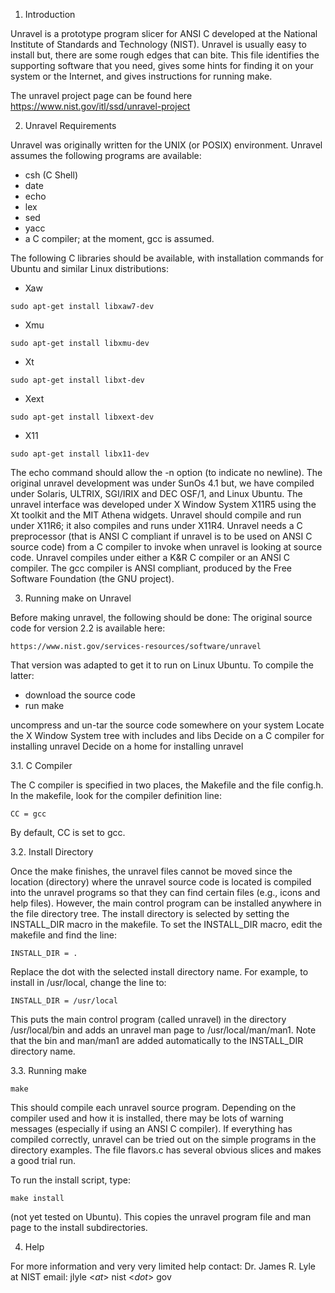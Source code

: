 1. Introduction 

Unravel is a prototype program slicer for ANSI C developed at the National Institute of Standards and Technology (NIST). Unravel is usually easy to install but, there are some rough edges that can bite. This file identifies the supporting software that you need, gives some hints for finding it on your system or the Internet, and gives instructions for running make.

The unravel project page can be found here https://www.nist.gov/itl/ssd/unravel-project

2. Unravel Requirements

Unravel was originally written for the UNIX (or POSIX) environment. Unravel assumes the following programs are available:

* csh (C Shell)
* date
* echo
* lex
* sed
* yacc
* a C compiler; at the moment, gcc is assumed.

The following C libraries should be available, with installation commands for Ubuntu and similar Linux distributions:

* Xaw

```sudo apt-get install libxaw7-dev```

* Xmu

```sudo apt-get install libxmu-dev```

* Xt

```sudo apt-get install libxt-dev```

* Xext

```sudo apt-get install libxext-dev```

* X11

```sudo apt-get install libx11-dev```


The echo command should allow the -n option (to indicate no newline). The original unravel development was under SunOs 4.1 but, we have compiled under Solaris, ULTRIX, SGI/IRIX and DEC OSF/1, and Linux Ubuntu. The unravel interface was developed under X Window System X11R5 using the Xt toolkit and the MIT Athena widgets. Unravel should compile and run under X11R6; it also compiles and runs under X11R4. Unravel needs a C preprocessor (that is ANSI C compliant if unravel is to be used on ANSI C source code) from a C compiler to invoke when unravel is looking at source code. Unravel compiles under either a K&R C compiler or an ANSI C compiler. The gcc compiler is ANSI compliant, produced by the Free Software Foundation (the GNU project).


3. Running make on Unravel

Before making unravel, the following should be done:
The original source code for version 2.2 is available here: 

```https://www.nist.gov/services-resources/software/unravel```

That version was adapted to get it to run on Linux Ubuntu. To compile the latter:

* download the source code
* run make

uncompress and un-tar the source code somewhere on your system Locate the X Window System tree with includes and libs
Decide on a C compiler for installing unravel
Decide on a home for installing unravel


3.1. C Compiler

The C compiler is specified in two places, the Makefile and the file config.h.
In the makefile, look for the compiler definition line: 

```CC = gcc```

By default, CC is set to gcc.


3.2. Install Directory

Once the make finishes, the unravel files cannot be moved since the location (directory) where the unravel source code is located is compiled into the unravel programs so that they can find certain files (e.g., icons and help files). However, the main control program can be installed anywhere in the file directory tree. The install directory is selected by setting the INSTALL_DIR macro in the makefile. To set the INSTALL_DIR macro, edit the makefile and find the line: 

```INSTALL_DIR = .``` 

Replace the dot with the selected install directory name. For example, to install in /usr/local, change the line to:

```INSTALL_DIR = /usr/local```

This puts the main control program (called unravel) in the directory /usr/local/bin and adds an unravel man page to /usr/local/man/man1. Note that the bin and man/man1 are added automatically to the INSTALL_DIR directory name.

3.3. Running make

```make```

This should compile each unravel source program. Depending on the compiler used and how it is installed, there may be lots of warning messages (especially if using an ANSI C compiler). If everything has compiled correctly, unravel can be tried out on the simple programs in the directory examples. The file flavors.c has several obvious slices and makes a good trial run.

To run the install script, type: 

```make install``` 

(not yet tested on Ubuntu). This copies the unravel program file and man page to the install subdirectories.

4. Help

For more information and very very limited help contact:
Dr. James R. Lyle at NIST email: jlyle <_at_> nist <_dot_> gov 
